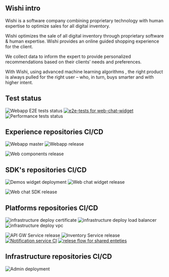 ## Wishi intro

Wishi is a software company combining proprietary technology with human expertise to optimize sales for all digital inventory.

Wishi optimizes the sale of all digital inventory through proprietary software & human expertise. Wishi provides an online guided shopping experience for the client.

We collect data to inform the expert to provide personalized recommendations based on their clients’ needs and preferences.

With Wishi, using advanced machine learning algorithms , the right product is always pulled for the right user – who, in turn, buys smarter and with higher intent.


## Test status

![Webapp E2E tests status](https://github.com/wishidev/webapp-e2e/actions/workflows/ci.yml/badge.svg)
[![e2e-tests for web-chat-widget](https://github.com/wishidev/widget-e2e/actions/workflows/run-e2e.yml/badge.svg)](https://github.com/wishidev/widget-e2e/actions/workflows/run-e2e.yml)
![Performance tests status](https://github.com/wishidev/performance-tests/actions/workflows/master.yml/badge.svg)


## Experience repositories CI/CD

![Webapp master](https://github.com/wishidev/web-app/actions/workflows/master.yml/badge.svg)
![Webapp release](https://github.com/wishidev/web-app/actions/workflows/release.yml/badge.svg)

![Web components release](https://github.com/wishidev/web-components/actions/workflows/release.yml/badge.svg)

## SDK's repositories CI/CD
![Demos widget deployment](https://github.com/wishidev/demos/actions/workflows/widget-qa-release.yml/badge.svg)
![Web chat widget release](https://github.com/wishidev/web-chat-widget/actions/workflows/release.yml/badge.svg)

![Web chat SDK release](https://github.com/wishidev/web-chat-sdk/actions/workflows/release.yml/badge.svg)



## Platforms repositories CI/CD

![infrastructure deploy certificate](https://github.com/wishidev/infrastructure/actions/workflows/deploy-certificate.yml/badge.svg)
![infrastructure deploy load balancer](https://github.com/wishidev/infrastructure/actions/workflows/deploy-load-balancer.yml/badge.svg)
![infrastructure deploy vpc](https://github.com/wishidev/infrastructure/actions/workflows/deploy-vpc.yml/badge.svg)

![API GW Service release](https://github.com/wishidev/api-gw-service/actions/workflows/release.yml/badge.svg)
![Inventory Service release](https://github.com/wishidev/inventory-service/actions/workflows/release.yml/badge.svg)
[![Notification service CI](https://github.com/wishidev/notifications-service/actions/workflows/ci.yml/badge.svg)](https://github.com/wishidev/notifications-service/actions/workflows/ci.yml)
[![relese flow for shared enteties](https://github.com/wishidev/shared-entities/actions/workflows/release.yml/badge.svg)](https://github.com/wishidev/shared-entities/actions/workflows/release.yml)

## Infrastructure repositories CI/CD

![Admin deployment](https://github.com/wishidev/admin/actions/workflows/ci.yml/badge.svg)
